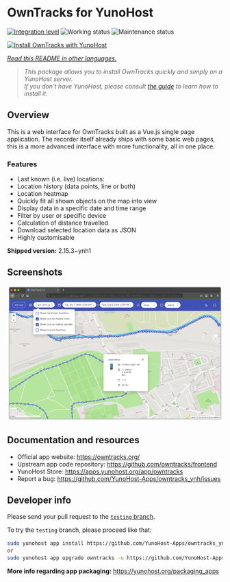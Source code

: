 <!--
N.B.: This README was automatically generated by <https://github.com/YunoHost/apps/tree/master/tools/readme_generator>
It shall NOT be edited by hand.
-->

# OwnTracks for YunoHost

[![Integration level](https://dash.yunohost.org/integration/owntracks.svg)](https://dash.yunohost.org/appci/app/owntracks) ![Working status](https://ci-apps.yunohost.org/ci/badges/owntracks.status.svg) ![Maintenance status](https://ci-apps.yunohost.org/ci/badges/owntracks.maintain.svg)

[![Install OwnTracks with YunoHost](https://install-app.yunohost.org/install-with-yunohost.svg)](https://install-app.yunohost.org/?app=owntracks)

*[Read this README in other languages.](./ALL_README.md)*

> *This package allows you to install OwnTracks quickly and simply on a YunoHost server.*  
> *If you don't have YunoHost, please consult [the guide](https://yunohost.org/install) to learn how to install it.*

## Overview

This is a web interface for OwnTracks built as a Vue.js single page application. The recorder itself already ships with some basic web pages, this is a more advanced interface with more functionality, all in one place.

### Features

- Last known (i.e. live) locations:
- Location history (data points, line or both)
- Location heatmap
- Quickly fit all shown objects on the map into view
- Display data in a specific date and time range
- Filter by user or specific device
- Calculation of distance travelled
- Download selected location data as JSON
- Highly customisable


**Shipped version:** 2.15.3~ynh1

## Screenshots

![Screenshot of OwnTracks](./doc/screenshots/screenshot.png)

## Documentation and resources

- Official app website: <https://owntracks.org/>
- Upstream app code repository: <https://github.com/owntracks/frontend>
- YunoHost Store: <https://apps.yunohost.org/app/owntracks>
- Report a bug: <https://github.com/YunoHost-Apps/owntracks_ynh/issues>

## Developer info

Please send your pull request to the [`testing` branch](https://github.com/YunoHost-Apps/owntracks_ynh/tree/testing).

To try the `testing` branch, please proceed like that:

```bash
sudo yunohost app install https://github.com/YunoHost-Apps/owntracks_ynh/tree/testing --debug
or
sudo yunohost app upgrade owntracks -u https://github.com/YunoHost-Apps/owntracks_ynh/tree/testing --debug
```

**More info regarding app packaging:** <https://yunohost.org/packaging_apps>

